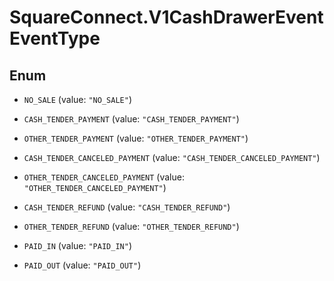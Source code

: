 # SquareConnect.V1CashDrawerEventEventType

## Enum


* `NO_SALE` (value: `"NO_SALE"`)

* `CASH_TENDER_PAYMENT` (value: `"CASH_TENDER_PAYMENT"`)

* `OTHER_TENDER_PAYMENT` (value: `"OTHER_TENDER_PAYMENT"`)

* `CASH_TENDER_CANCELED_PAYMENT` (value: `"CASH_TENDER_CANCELED_PAYMENT"`)

* `OTHER_TENDER_CANCELED_PAYMENT` (value: `"OTHER_TENDER_CANCELED_PAYMENT"`)

* `CASH_TENDER_REFUND` (value: `"CASH_TENDER_REFUND"`)

* `OTHER_TENDER_REFUND` (value: `"OTHER_TENDER_REFUND"`)

* `PAID_IN` (value: `"PAID_IN"`)

* `PAID_OUT` (value: `"PAID_OUT"`)


